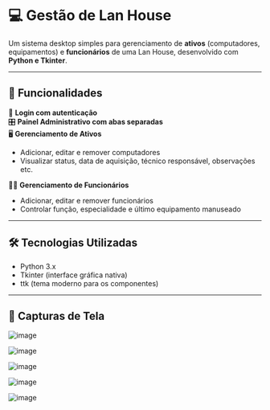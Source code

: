 # 💻 Gestão de Lan House

Um sistema desktop simples para gerenciamento de **ativos** (computadores, equipamentos) e **funcionários** de uma Lan House, desenvolvido com **Python e Tkinter**.

---

## 🧠 Funcionalidades

🔐 **Login com autenticação**  
🎛 **Painel Administrativo com abas separadas**  
🖥 **Gerenciamento de Ativos**  
- Adicionar, editar e remover computadores
- Visualizar status, data de aquisição, técnico responsável, observações etc.

👨‍💻 **Gerenciamento de Funcionários**  
- Adicionar, editar e remover funcionários
- Controlar função, especialidade e último equipamento manuseado

---

## 🛠 Tecnologias Utilizadas

- Python 3.x  
- Tkinter (interface gráfica nativa)
- ttk (tema moderno para os componentes)

---

## 📸 Capturas de Tela

![image](https://github.com/user-attachments/assets/3ef55862-4ad0-4e79-845b-569f2d5ade73)

![image](https://github.com/user-attachments/assets/d5ad5a57-1c71-4a09-8829-c23eec3ea803)

![image](https://github.com/user-attachments/assets/9dbfba7d-73b3-4043-9ef2-efaad54faf1d)

![image](https://github.com/user-attachments/assets/0d087198-c6b5-43dd-be37-3aebb1e2380e)

![image](https://github.com/user-attachments/assets/dd6bd424-14ac-4355-8abf-50d1a652316b)


